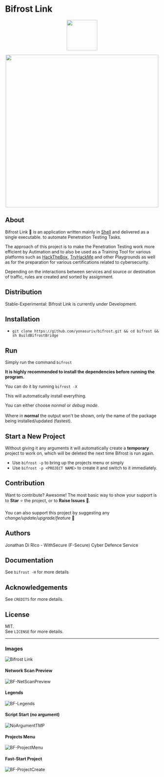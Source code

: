 # Bifrost Link

<p align="center"><img width="100"src="https://github.com/yonasuriv/bifrost/assets/59540565/f54a434f-6c66-4d0c-8962-97bd2a62d16a"></a></p>
<p align="center"><img width="500"src="https://github.com/yonasuriv/bifrost/assets/59540565/f24d0614-0d62-4d74-a5af-a1456b9cca24"></a></p>


## About
Bifrost Link 🔗 is an application written mainly in [Shell](https://en.wikipedia.org/wiki/Shell_script) and delivered as a single executable. to automate Penetration Testing Tasks.

The approach of this project is to make the Penetration Testing work more efficient by Autimation and to also be used as a Training Tool for various platforms such as [HackTheBox](https://www.hackthebox.com/), [TryHackMe](https://tryhackme.com/) and other Playgrounds as well as for the preparation for various certifications related to cybersecurity. 
 
Depending on the interactions between services and source or destination of traffic, rules are created and sorted by assignment.

## Distribution
Stable-Experimental: Bifrost Link is currently under Development.

## Installation
* ```git clone https://github.com/yonasuriv/bifrost.git && cd bifrost && sh BuildBifrostBridge```

## Run
Simply run the command ```bifrost```<br>

**It is highly recommended to install the dependencies before running the program.**

You can do it by running ```bifrost -X```

This will automatically install everything.<br>

You can either choose _normal_ or _debug mode_.<br><br>
Where in **normal** the output won't be shown, only the name of the package being installed/updated (fastest).

## Start a New Project

Without giving it any arguments it will automatically create a **temporary** project to work on, which will be deleted the next time Bifrost is run again.

* Use ```bifrost -p``` to bring up the projects menu or simply 
* Use ```bifrost -p <PROJECT NAME>``` to create it and switch to it immediately.<br>

## Contribution
Want to contribute? Awesome! The most basic way to show your support is to  **Star** ⭐ the project, or to **Raise Issues** 🚩. <br><br>
You can also support this project by suggesting any _change/update/upgrade/feature_ 🙏

## Authors
Jonathan Di RIco - WithSecure (F-Secure) Cyber Defence Service

## Documentation
See ```bifrost -H``` for more details

## Acknowledgements
See ```CREDITS``` for more details.

## License
MIT. <br> 
See ```LICENSE``` for more details.


---

### Images

![Bifrost Link](https://github.com/yonasuriv/bifrost/assets/59540565/08a97b1b-e112-4aef-9d1d-b658b1390785)

#### Network Scan Preview
![BF-NetScanPreview](https://github.com/yonasuriv/bifrost/assets/59540565/af72c206-2f8d-4e32-b74b-cc3824cb4167)

#### Legends
![BF-Legends](https://github.com/yonasuriv/bifrost/assets/59540565/7f06f047-07d3-4537-87d7-4fcfa29337b5)

#### Script Start (no argument)
![NoArgumentTMP](https://github.com/yonasuriv/bifrost/assets/59540565/808677a1-11f3-4c57-918e-ab7af31f7530)

#### Projects Menu
![BF-ProjectMenu](https://github.com/yonasuriv/bifrost/assets/59540565/9b0b47a3-62f0-42ca-b418-751a66755968)

#### Fast-Start Project
![BF-ProjectCreate](https://github.com/yonasuriv/bifrost/assets/59540565/04590191-07f9-4bfe-8bde-0ed314c75824)
